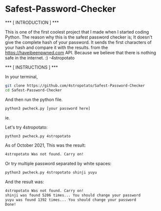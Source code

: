 # Safest-Password-Checker

 *** [ INTRODUCTION ] ***

This is one of the first coolest project that I made when I started coding Python. The reason why this is the safest password checker is; It doesn't give the complete hash of your password. It sends the first characters of your hash and compare it with the results. from the https://haveibeenpwned.com API. Because we believe that there is nothing safe in the internet. :) -4stropotato


 *** [ INSTRUCTIONS ] ***

In your terminal,
```BASH
git clone https://github.com/4stropotato/Safest-Password-Checker
cd Safest-Password-Checker
```

And then run the python file.

```BASH
python3 pwcheck.py [your password here]
````

ie.

Let's try 4stropotato:
```BASH
python3 pwcheck.py 4stropotato
````

As of October 2021, This was the result:
```BASH
4stropotato Was not found. Carry on!
````

Or try multiple password separated by white spaces:
```BASH
python3 pwcheck.py 4stropotato shinji yuyu
```

And the result was:
```BASH
4stropotato Was not found. Carry on!
shinji was found 5206 times... You should change your password
yuyu was found 1392 times... You should change your password
Done!
```